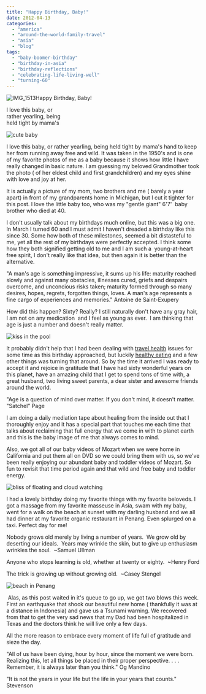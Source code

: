 ```yaml
---
title: "Happy Birthday, Baby!"
date: 2012-04-13
categories: 
  - "america"
  - "around-the-world-family-travel"
  - "asia"
  - "blog"
tags: 
  - "baby-boomer-birthday"
  - "birthday-in-asia"
  - "birthday-reflections"
  - "celebrating-life-living-well"
  - "turning-60"
---
```


![IMG_1513](https://pub-ac94b3f306b24c0dba4238943c97f2e1.r2.dev/6a00e5502a95078833016302d3c385970d.jpg)Happy Birthday, Baby!

I love this baby, or  
rather yearling, being  
held tight by mama's

<!--more-->

![cute baby ](https://pub-ac94b3f306b24c0dba4238943c97f2e1.r2.dev/6a00e5502a950788330168e8c92142970c.jpg)  
  
  
I love this baby, or rather yearling, being held tight by mama's hand to keep her from running away free and wild. It was taken in the 1950's and is one of my favorite photos of me as a baby because it shows how little I have really changed in basic nature. I am guessing my beloved Grandmother took the photo ( of her eldest child and first grandchildren) and my eyes shine with love and joy at her.  
  
It is actually a picture of my mom, two brothers and me ( barely a year apart) in front of my grandparents home in Michigan, but I cut it tighter for this post. I love the little baby too, who was my "gentle giant" 6'7'  baby brother who died at 40. 
  
I don't usually talk about my birthdays much online, but this was a big one. In March I turned 60 and I must admit I haven't dreaded a birthday like this since 30. Some how both of these milestones, seemed a bit distasteful to me, yet all the rest of my birthdays were perfectly accepted. I think some how they both signified getting old to me and I am such a  young-at-heart free spirit, I don't really like that idea, but then again it is better than the alternative.  
  
  
"A man's age is something impressive, it sums up his life: maturity reached slowly and against many obstacles, illnesses cured, griefs and despairs overcome, and unconcious risks taken; maturity formed through so many desires, hopes, regrets, forgotten things, loves. A man's age represents a fine cargo of experiences and memories." Antoine de Saint-Exupery  
[](http://soultravelers3new.local/2011/09/travel-health-secrets-for-long-term-digital-nomads.html "travel health ")  
  
How did this happen? Sixty? Really? I still naturally don't have any gray hair, I am not on any medication  and I feel as young as ever.  I am thinking that age is just a number and doesn't really matter.  
  
![kiss in the pool](https://pub-ac94b3f306b24c0dba4238943c97f2e1.r2.dev/6a00e5502a95078833016764d5a713970b.jpg)  
  
  
It probably didn't help that I had been dealing with [travel health](http://soultravelers3new.local/2011/09/travel-health-secrets-for-long-term-digital-nomads.html "travel health") issues for some time as this birthday approached, but luckily [healthy eating](http://soultravelers3new.local/2012/04/health-organic-raw-foods-and-travel.html "healthy eating travel") and a few other things was turning that around. So by the time it arrived I was ready to accept it and rejoice in gratitude that I have had sixty wonderful years on this planet, have an amazing child that I get to spend tons of time with, a great husband, two living sweet parents, a dear sister and awesome friends around the world.  
  
  
"Age is a question of mind over matter. If you don't mind, it doesn't matter. "Satchel" Page  
  
I am doing a daily mediation tape about healing from the inside out that I thoroughly enjoy and it has a special part that touches me each time that talks about reclaiming that full energy that we come in with to planet earth and this is the baby image of me that always comes to mind.  
  

Also, we got all of our baby videos of Mozart when we were home in California and put them all on DVD so we could bring them with us, so we've been really enjoying our abundant baby and toddler videos of Mozart. So fun to revisit that time period again and that wild and free baby and toddler energy.  
  
[](https://pub-ac94b3f306b24c0dba4238943c97f2e1.r2.dev/6a00e5502a95078833016303e11f67970d-300x219-1.jpg)![bliss of floating and cloud watching ](https://pub-ac94b3f306b24c0dba4238943c97f2e1.r2.dev/6a00e5502a95078833016303e11f67970d-300x219-1.jpg)  
  
  
I had a lovely birthday doing my favorite things with my favorite beloveds. I got a massage from my favorite masseuse in Asia, swam with my baby, went for a walk on the beach at sunset with my darling husband and we all had dinner at my favorite organic restaurant in Penang. Even splurged on a taxi. Perfect day for me!

Nobody grows old merely by living a number of years.  We grow old by deserting our ideals.  Years may wrinkle the skin, but to give up enthusiasm wrinkles the soul.  ~Samuel Ullman  
  
Anyone who stops learning is old, whether at twenty or eighty.  ~Henry Ford  
  
The trick is growing up without growing old.  ~Casey Stengel  
  
![beach in Penang](https://pub-ac94b3f306b24c0dba4238943c97f2e1.r2.dev/6a00e5502a950788330168ea0c05a2970c.jpg)  
  

 Alas, as this post waited in it's queue to go up, we got two blows this week. First an earthquake that shook our beautiful new home ( thankfully it was at a distance in Indonesia) and gave us a Tsunami warning. We recovered from that to get the very sad news that my Dad had been hospitalized in Texas and the doctors think he will live only a few days.  
  
All the more reason to embrace every moment of life full of gratitude and sieze the day.  
  
"All of us have been dying, hour by hour, since the moment we were born. Realizing this, let all things be placed in their proper perspective. . . . Remember, it is always later than you think." Og Mandino  
  

"It is not the years in your life but the life in your years that counts." Stevenson
